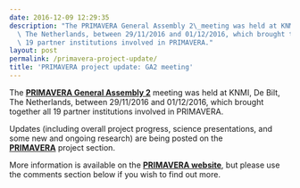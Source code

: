 ```yaml
---
date: 2016-12-09 12:29:35
description: "The PRIMAVERA General Assembly 2\_meeting was held at KNMI, De Bilt,\
  \ The Netherlands, between 29/11/2016 and 01/12/2016, which brought together all\
  \ 19 partner institutions involved in PRIMAVERA."
layout: post
permalink: /primavera-project-update/
title: 'PRIMAVERA project update: GA2 meeting'
---
```


<p>The <strong><a href="https://www.primavera-h2020.eu/events/meetings/2nd-general-assembly/">PRIMAVERA General Assembly 2</a></strong> meeting was held at KNMI, De Bilt, The Netherlands, between 29/11/2016 and 01/12/2016, which brought together all 19 partner institutions involved in PRIMAVERA.</p>
<p>Updates (including overall project progress, science presentations, and some new and ongoing research) are being posted on the <a href="/research/projects/primavera/"><strong>PRIMAVERA</strong></a> project section.</p>
<p>More information is available on the <strong><a href="https://www.primavera-h2020.eu/events/meetings/2nd-general-assembly/">PRIMAVERA website</a></strong>, but please use the comments section below if you wish to find out more.</p>
